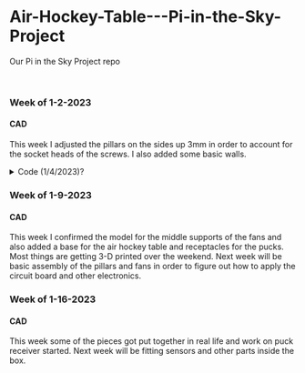 # Air-Hockey-Table---Pi-in-the-Sky-Project
Our Pi in the Sky Project repo

&nbsp;

### Week of 1-2-2023
#### CAD
This week I adjusted the pillars on the sides up 3mm in order to account for the socket heads of the screws. I also added some basic walls.

<details>
<summary>Code (1/4/2023)?</summary>
<br>

``` python

import board # type: ignore
import digitalio  # type: ignore
import time

resetButton = digitalio.DigitalInOut(board.GP18) # Button stuff
resetButton.direction = digitalio.Direction.INPUT
resetButton.pull = digitalio.Pull.DOWN
resetButtonWasPressed = False

led1 = digitalio.DigitalInOut(board.GP19)
led1.direction = digitalio.Direction.OUTPUT

scoreNeededToWinGame = 7
someoneWonTheGame = False
scoringDebounceForPlayer1 = False
scoringDebounceForPlayer2 = False

player1 = {
    "name" : "player1", ## maybe let people enter their own names?
    "score": 0,
    "winCount" : 0,
    "playerWonThisRound" : False
}
player2 = {
    "name" : "player2",
    "score": 0,
    "winCount" : 0,
    "playerWonThisRound" : False
}

player1Button = digitalio.DigitalInOut(board.GP2) # Button stuff
player1Button.direction = digitalio.Direction.INPUT
player1Button.pull = digitalio.Pull.DOWN

player2Button = digitalio.DigitalInOut(board.GP3) # Button stuff
player2Button.direction = digitalio.Direction.INPUT
player2Button.pull = digitalio.Pull.DOWN

def playerWonFunction(whoScored):
    print(str(whoScored["name"]) + " won the game!")
    whoScored["winCount"] = whoScored["winCount"] + 1

def playerScoredFunction(whoScored):
    if player1["playerWonThisRound"] == False and player2["playerWonThisRound"] == False: ## if nobody won yet
        if whoScored["score"] + 1 != scoreNeededToWinGame:
            whoScored["score"] = whoScored["score"] + 1
        else:
            whoScored["playerWonThisRound"] = True
            whoScored["score"] = whoScored["score"] + 1
            playerWonFunction(whoScored)
    else:
        print("Reset score to play again.")
            
def resetScoreFunction():
    print("Score Reset.")
    player1["score"] = 0
    player2["score"] = 0

def setScoreToWinFunction():
    ## scoreNeededToWinGame = scoreNeededToWinGame - 1
    ## scoreNeededToWinGame = scoreNeededToWinGame + 1
    ## scoreNeededToWinGame = 999999 ## This is the inf setting

    ## print("Score needed to win: " + str(scoreNeededToWinGame))
    ## print("Score needed to win: inf (999999)")
    print("Haha no.")

while True:
    time.sleep(0.01)
    led1.value = True
    if resetButton.value == True and player1["score"] + player2["score"] != 0 and resetButtonWasPressed == False: # When player press button, and combined score does not equal 0, then reset score. (Maybe make something for protecting the score?)
       resetButtonWasPressed = True
       player1["playerWonThisRound"] = False
       resetScoreFunction()
    if resetButton.value == False and resetButtonWasPressed == True:
       resetButtonWasPressed = False

    if player1Button.value == True and scoringDebounceForPlayer1 == False and player1["playerWonThisRound"] == False:
        scoringDebounceForPlayer1 = True
        print("Player1 scored!")
        playerScoredFunction(player1)
        print("Score: " + "P1 - " + str(player1["score"]) + ", " + "P2 - " + str(player2["score"]))
    if player1Button.value == False and scoringDebounceForPlayer1 == True:
        scoringDebounceForPlayer1 = False

    if player2Button.value == True and scoringDebounceForPlayer2 == False and player2["playerWonThisRound"] == False:
        scoringDebounceForPlayer2 = True
        print("Player2 scored!")
        playerScoredFunction(player2)
        print("Score: " + "P1 - " + str(player1["score"]) + ", " + "P2 - " + str(player2["score"]))
    if player2Button.value == False and scoringDebounceForPlayer2 == True:
        scoringDebounceForPlayer2 = False

```

</details>

### Week of 1-9-2023
#### CAD
This week I confirmed the model for the middle supports of the fans and also added a base for the air hockey table and receptacles for the pucks. Most things are getting 3-D printed over the weekend. Next week will be basic assembly of the pillars and fans in order to figure out how to apply the circuit board and other electronics.


### Week of 1-16-2023
#### CAD
This week some of the pieces got put together in real life and work on puck receiver started. Next week will be fitting sensors and other parts inside the box.
